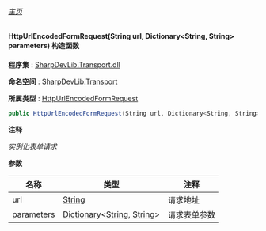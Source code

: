 ###### [主页](./Index.md "主页")

#### HttpUrlEncodedFormRequest(String url, Dictionary\<String, String\> parameters) 构造函数

**程序集** : [SharpDevLib.Transport.dll](./SharpDevLib.Transport.assembly.md "SharpDevLib.Transport.dll")

**命名空间** : [SharpDevLib.Transport](./SharpDevLib.Transport.namespace.md "SharpDevLib.Transport")

**所属类型** : [HttpUrlEncodedFormRequest](./SharpDevLib.Transport.HttpUrlEncodedFormRequest.md "HttpUrlEncodedFormRequest")

``` csharp
public HttpUrlEncodedFormRequest(String url, Dictionary<String, String> parameters)
```
**注释**

*实例化表单请求*


**参数**

|名称|类型|注释|
|---|---|---|
|url|[String](https://learn.microsoft.com/en-us/dotnet/api/system.string "String")|请求地址|
|parameters|[Dictionary](https://learn.microsoft.com/en-us/dotnet/api/system.collections.generic.dictionary-2 "Dictionary")\<[String](https://learn.microsoft.com/en-us/dotnet/api/system.string "String"), [String](https://learn.microsoft.com/en-us/dotnet/api/system.string "String")\>|请求表单参数|


